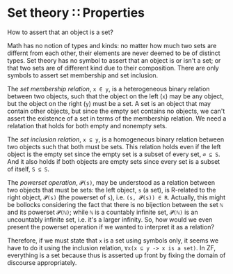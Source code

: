 # Set theory ∷ Properties

How to assert that an object is a set?



Math has no notion of types and kinds: no matter how much two sets are differnt from each other, their elements are never deemed to be of distinct types. Set theory has no symbol to assert that an object is or isn't a set; or that two sets are of different kind due to their composition. There are only symbols to assert set membership and set inclusion.

The *set membership relation*, `x ∈ y`, is a heterogeneous binary relation between two objects, such that the object on the left (`x`) may be any object, but the object on the right (`y`) must be a set. A set is an object that may contain other objects, but since the empty set contains no objects, we can't assert the existence of a set in terms of the membership relation. We need a relatation that holds for both empty and nonempty sets.

The *set inclusion relation*, `x ⊆ y`, is a homogeneous binary relation between two objects such that both must be sets. This relation holds even if the left object is the empty set since the empty set is a subset of every set, `∅ ⊆ S`. And it also holds if both objects are empty sets since every set is a subset of itself, `S ⊆ S`.

The *powerset operation*, `𝓟(s)`, may be understood as a relation between two objects that must be sets: the left object, `s` (a set), is R-related to the right object, `𝓟(s)` (the powerset of `s`), i.e. `(s, 𝓟(s)) ∈ R`. Actually, this might be bollocks considering the fact that there is no bijection between the set `ℕ` and its powerset `𝓟(ℕ)`; while `ℕ` is a countably infinite set, `𝓟(ℕ)` is an uncountably infinite set, i.e. it's a larger infinity. So, how would we even present the powerset operation if we wanted to interpret it as a relation?

Therefore, if we must state that `x` is a set using symbols only, it seems we have to do it using the inclusion relation, `∀x(x ⊆ y -> x is a set)`. In ZF, everything is a set because thus is asserted up front by fixing the domain of discourse appropriately.
